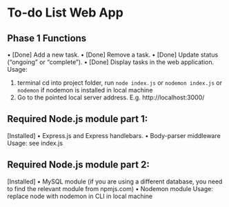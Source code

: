 # To-do List Web App

## Phase 1 Functions
• [Done] Add a new task.
• [Done] Remove a task.
• [Done] Update status (“ongoing” or “complete”).
• [Done] Display tasks in the web application.
Usage: 
1. terminal cd into project folder, run `node index.js` or `nodemon index.js` or `nodemon` if nodemon is installed in local machine 
2. Go to the pointed local server address. E.g. http://localhost:3000/

## Required Node.js module part 1:
[Installed] 
• Express.js and Express handlebars.
• Body-parser middleware
Usage: see index.js

## Required Node.js module part 2:
[Installed] 
• MySQL module (if you are using a different database, you need to find the
relevant module from npmjs.com)
• Nodemon module
Usage: replace node with nodemon in CLI in local machine
